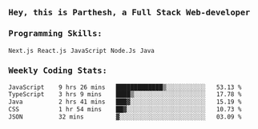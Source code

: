 <samp>
    <h3>Hey, this is Parthesh, a Full Stack Web-developer</h3>
    <h3>Programming Skills: </h3>
    <code>Next.js</code> <code>React.js</code> <code>JavaScript</code> <code>Node.Js</code> <code>Java</code>
    <h3>Weekly Coding Stats:</h3>
<!--START_SECTION:waka-->

```txt
JavaScript    9 hrs 26 mins   █████████████▒░░░░░░░░░░░   53.13 %
TypeScript    3 hrs 9 mins    ████▒░░░░░░░░░░░░░░░░░░░░   17.78 %
Java          2 hrs 41 mins   ███▓░░░░░░░░░░░░░░░░░░░░░   15.19 %
CSS           1 hr 54 mins    ██▓░░░░░░░░░░░░░░░░░░░░░░   10.73 %
JSON          32 mins         ▓░░░░░░░░░░░░░░░░░░░░░░░░   03.09 %
```

<!--END_SECTION:waka-->
</samp>
